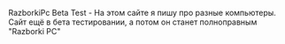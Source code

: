 RazborkiPc Beta Test - 
На этом сайте я пишу про разные компьютеры. Сайт ещё в бета тестировании, а потом он станет полноправным "Razborki PC"
